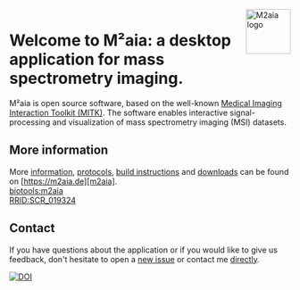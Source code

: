 <a href="https://m2aia.de/">
  <img src="https://github.com/jtfcordes/M2aia/raw/master/Applications/M2aiaWorkbench/icons/icon.png" alt="M2aia logo" title="M2aia" align="right" height="80" />
</a>

# Welcome to M²aia: a desktop application for mass spectrometry imaging.

M²aia is open source software, based on the well-known [Medical Imaging Interaction Toolkit (MITK)](https://mitk.org/). The software enables interactive signal-processing and visualization of mass spectrometry imaging (MSI) datasets.


## More information ##

More [information][m2aia], [protocols][m2aia], [build instructions][m2aia-build] and [downloads][download] can be found on [https://m2aia.de][m2aia]. <br/>
[biotools:m2aia][biotools-m2aia]<br/>
[RRID:SCR_019324][scicrunch-m2aia]<br/>

## Contact ##
If you have questions about the application or if you would like to give us feedback, don't hesitate to open a [new issue][contribute] or contact me [directly](mailto:j.cordes@hs-mannheim.de).


[![DOI](https://zenodo.org/badge/314852965.svg)](https://zenodo.org/badge/latestdoi/314852965)

[logo]: https://github.com/jtfcordes/M2aia/raw/master/Applications/M2aiaWorkbench/icons/icon.png
[mitk]: http://mitk.org
[m2aia-build]: https://m2aia.de/development.html
[m2aia]: http://m2aia.de
[itk]: https://itk.org
[vtk]: https://vtk.org
[mitk-usermanual]: http://docs.mitk.org/nightly/UserManualPortal.html
[biotools-m2aia]: https://bio.tools/m2aia
[scicrunch-m2aia]: https://scicrunch.org/resolver/RRID:SCR_019324

[download]: https://m2aia.de
[contribute]: https://github.com/jtfcordes/M2aia/issues
[cmake]: https://www.cmake.org


